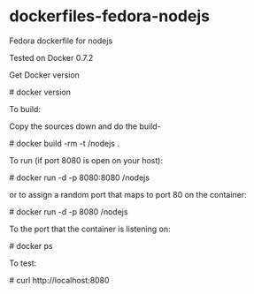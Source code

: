 dockerfiles-fedora-nodejs
=========================

Fedora dockerfile for nodejs

Tested on Docker 0.7.2

Get Docker version

\# docker version

To build:

Copy the sources down and do the build-

\# docker build -rm -t <username>/nodejs .

To run (if port 8080 is open on your host):

\# docker run -d -p 8080:8080 <username>/nodejs

or to assign a random port that maps to port 80 on the container:

\# docker run -d -p 8080 <username>/nodejs

To the port that the container is listening on:

\# docker ps

To test:

\# curl http://localhost:8080